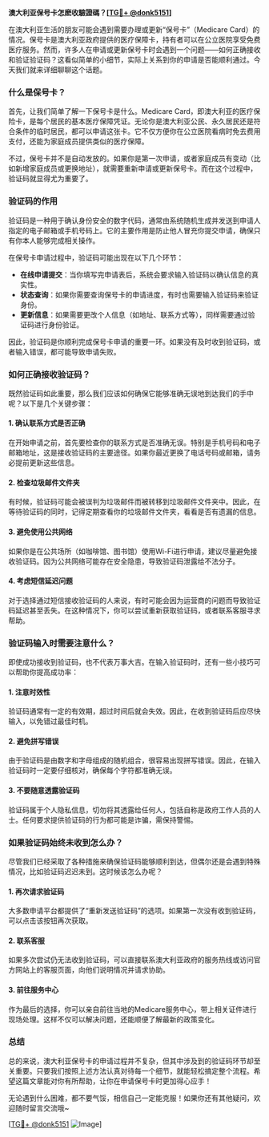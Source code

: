 **澳大利亚保号卡怎麽收驗證碼？[[TG💪+ @donk5151](https://t.me/s/donk5151)]**

在澳大利亚生活的朋友可能会遇到需要办理或更新“保号卡”（Medicare Card）的情况。保号卡是澳大利亚政府提供的医疗保障卡，持有者可以在公立医院享受免费医疗服务。然而，许多人在申请或更新保号卡时会遇到一个问题——如何正确接收和验证验证码？这看似简单的小细节，实际上关系到你的申请是否能顺利通过。今天我们就来详细聊聊这个话题。

### 什么是保号卡？

首先，让我们简单了解一下保号卡是什么。Medicare Card，即澳大利亚的医疗保险卡，是每个居民的基本医疗保障凭证。无论你是澳大利亚公民、永久居民还是符合条件的临时居民，都可以申请这张卡。它不仅方便你在公立医院看病时免去费用支付，还能为家庭成员提供类似的医疗保障。

不过，保号卡并不是自动发放的。如果你是第一次申请，或者家庭成员有变动（比如新增家庭成员或更换地址），就需要重新申请或更新保号卡。而在这个过程中，验证码就显得尤为重要了。

### 验证码的作用

验证码是一种用于确认身份安全的数字代码，通常由系统随机生成并发送到申请人指定的电子邮箱或手机号码上。它的主要作用是防止他人冒充你提交申请，确保只有你本人能够完成相关操作。

在保号卡申请过程中，验证码可能出现在以下几个环节：
- **在线申请提交**：当你填写完申请表后，系统会要求输入验证码以确认信息的真实性。
- **状态查询**：如果你需要查询保号卡的申请进度，有时也需要输入验证码来验证身份。
- **更新信息**：如果需要更改个人信息（如地址、联系方式等），同样需要通过验证码进行身份验证。

因此，验证码是你顺利完成保号卡申请的重要一环。如果没有及时收到验证码，或者输入错误，都可能导致申请失败。

### 如何正确接收验证码？

既然验证码如此重要，那么我们应该如何确保它能够准确无误地到达我们的手中呢？以下是几个关键步骤：

#### 1. 确认联系方式是否正确
在开始申请之前，首先要检查你的联系方式是否准确无误。特别是手机号码和电子邮箱地址，这是接收验证码的主要途径。如果你最近更换了电话号码或邮箱，请务必提前更新这些信息。

#### 2. 检查垃圾邮件文件夹
有时候，验证码可能会被误判为垃圾邮件而被转移到垃圾邮件文件夹中。因此，在等待验证码的同时，记得定期查看你的垃圾邮件文件夹，看看是否有遗漏的信息。

#### 3. 避免使用公共网络
如果你是在公共场所（如咖啡馆、图书馆）使用Wi-Fi进行申请，建议尽量避免接收验证码。因为公共网络可能存在安全隐患，导致验证码泄露给不法分子。

#### 4. 考虑短信延迟问题
对于选择通过短信接收验证码的人来说，有时可能会因为运营商的问题而导致验证码延迟甚至丢失。在这种情况下，你可以尝试重新获取验证码，或者联系客服寻求帮助。

### 验证码输入时需要注意什么？

即使成功接收到验证码，也不代表万事大吉。在输入验证码时，还有一些小技巧可以帮助你提高成功率：

#### 1. 注意时效性
验证码通常有一定的有效期，超过时间后就会失效。因此，在收到验证码后应尽快输入，以免错过最佳时机。

#### 2. 避免拼写错误
由于验证码是由数字和字母组成的随机组合，很容易出现拼写错误。因此，在输入验证码时一定要仔细核对，确保每个字符都准确无误。

#### 3. 不要随意透露验证码
验证码属于个人隐私信息，切勿将其透露给任何人，包括自称是政府工作人员的人士。任何要求提供验证码的行为都可能是诈骗，需保持警惕。

### 如果验证码始终未收到怎么办？

尽管我们已经采取了各种措施来确保验证码能够顺利到达，但偶尔还是会遇到特殊情况，比如验证码迟迟未到。这时候该怎么办呢？

#### 1. 再次请求验证码
大多数申请平台都提供了“重新发送验证码”的选项。如果第一次没有收到验证码，可以点击该按钮再次获取。

#### 2. 联系客服
如果多次尝试仍无法收到验证码，可以直接联系澳大利亚政府的服务热线或访问官方网站上的客服页面，向他们说明情况并请求协助。

#### 3. 前往服务中心
作为最后的选择，你可以亲自前往当地的Medicare服务中心，带上相关证件进行现场处理。这样不仅可以解决问题，还能顺便了解最新的政策变化。

### 总结

总的来说，澳大利亚保号卡的申请过程并不复杂，但其中涉及到的验证码环节却至关重要。只要我们按照上述方法认真对待每一个细节，就能轻松搞定整个流程。希望这篇文章能对你有所帮助，让你在申请保号卡时更加得心应手！

无论遇到什么困难，都不要气馁，相信自己一定能克服！如果你还有其他疑问，欢迎随时留言交流哦~

[[TG💪+ @donk5151](https://t.me/s/donk5151) ![Image](https://i.postimg.cc/rwNCRYN7/Snipaste-2025-04-30-17-27-05.png)]